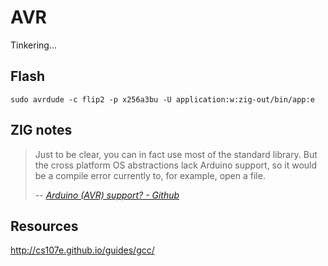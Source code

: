 # AVR

Tinkering...

## Flash

`sudo avrdude -c flip2 -p x256a3bu -U application:w:zig-out/bin/app:e`

## ZIG notes


> Just to be clear, you can in fact use most of the standard library. 
> But the cross platform OS abstractions lack Arduino support, 
> so it would be a compile error currently to, for example, open a file.
>
> -- <cite>[Arduino (AVR) support? - Github](https://github.com/ziglang/zig/issues/3637)</cite>

## Resources

http://cs107e.github.io/guides/gcc/
